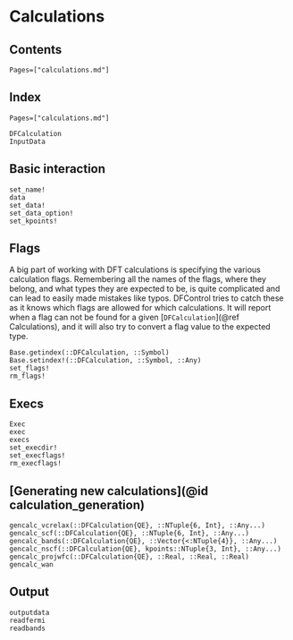 # Calculations

## Contents
```@contents
Pages=["calculations.md"]
```
## Index
```@index
Pages=["calculations.md"]
```

```@docs
DFCalculation
InputData
```

## Basic interaction
```@docs
set_name!
data
set_data!
set_data_option!
set_kpoints!
```

## Flags
A big part of working with DFT calculations is specifying the various calculation flags.
Remembering all the names of the flags, where they belong, and what types they are expected to be,
is quite complicated and can lead to easily made mistakes like typos.
DFControl tries to catch these as it knows which flags are allowed for which calculations.
It will report when a flag can not be found for a given [`DFCalculation`](@ref Calculations),
and it will also try to convert a flag value to the expected type.

```@docs
Base.getindex(::DFCalculation, ::Symbol)
Base.setindex!(::DFCalculation, ::Symbol, ::Any)
set_flags!
rm_flags!
```

## Execs
```@docs
Exec
exec
execs
set_execdir!
set_execflags!
rm_execflags!
```

## [Generating new calculations](@id calculation_generation)
```@docs
gencalc_vcrelax(::DFCalculation{QE}, ::NTuple{6, Int}, ::Any...)
gencalc_scf(::DFCalculation{QE}, ::NTuple{6, Int}, ::Any...)
gencalc_bands(::DFCalculation{QE}, ::Vector{<:NTuple{4}}, ::Any...)
gencalc_nscf(::DFCalculation{QE}, kpoints::NTuple{3, Int}, ::Any...)
gencalc_projwfc(::DFCalculation{QE}, ::Real, ::Real, ::Real)
gencalc_wan
```

## Output 
```@docs
outputdata
readfermi
readbands
```

